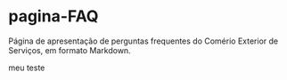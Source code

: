 # pagina-FAQ
Página de apresentação de perguntas frequentes do Comério Exterior de Serviços, em formato Markdown.

meu teste 
